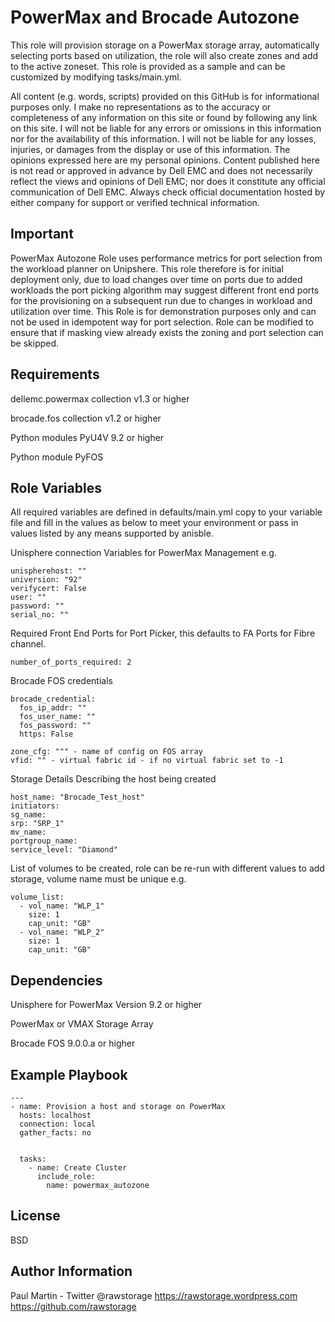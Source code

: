PowerMax and Brocade Autozone
=========

This role will provision storage on a PowerMax storage array, automatically 
selecting ports based on utilization, the role will also create zones and 
add to the active zoneset.  This role is provided as a sample and can be 
customized by modifying tasks/main.yml.  

All content (e.g. words, scripts) provided on this GitHub is for informational 
purposes only. I make no representations as to the accuracy or completeness of any information on this site or found by following any link on this site. I will not be liable for any errors or omissions in this information nor for the availability of this information. I will not be liable for any losses, injuries, or damages from the display or use of this information. The opinions expressed here are my personal opinions. Content published here is not read or approved in advance by Dell EMC and does not necessarily reflect the views and opinions of Dell EMC; nor does it constitute any official communication of Dell EMC. Always check official documentation hosted by either company for support or verified technical information.

Important
----------
PowerMax Autozone Role uses  performance metrics for port selection from the workload planner on Unipshere.  This role therefore is for initial deployment only, due to load changes over time on ports due to added workloads the port picking algorithm may suggest different front end ports for the provisioning on a subsequent run due to changes in workload and utilization over time.  This Role is for demonstration purposes only and can not be used in idempotent way for port selection. Role can be modified to ensure that if masking view already exists the zoning and port selection can be skipped.  

Requirements
------------

dellemc.powermax collection v1.3 or higher

brocade.fos collection v1.2 or higher

Python modules PyU4V 9.2 or higher

Python module PyFOS



Role Variables
--------------

All required variables are defined in defaults/main.yml copy to your variable file and 
fill in the values as below to meet your environment or pass in values listed by any means supported by anisble.

Unisphere connection Variables for PowerMax Management e.g.

    unispherehost: ""
    universion: "92"
    verifycert: False
    user: ""
    password: ""
    serial_no: ""

Required Front End Ports for Port Picker, this defaults to FA Ports for 
Fibre channel.  
    
    number_of_ports_required: 2

Brocade FOS credentials 
    
    brocade_credential:
      fos_ip_addr: ""
      fos_user_name: ""
      fos_password: ""
      https: False

    zone_cfg: """ - name of config on FOS array
    vfid: "" - virtual fabric id - if no virtual fabric set to -1

Storage Details Describing the host being created

    host_name: "Brocade_Test_host"
    initiators:
    sg_name: 
    srp: "SRP_1"
    mv_name: 
    portgroup_name: 
    service_level: "Diamond"

List of volumes to be created, role can be re-run with different values to 
add storage, volume name must be unique e.g.

    volume_list:
      - vol_name: "WLP_1"
        size: 1
        cap_unit: "GB"
      - vol_name: "WLP_2"
        size: 1
        cap_unit: "GB"


Dependencies
------------
Unisphere for PowerMax Version 9.2 or higher

PowerMax or VMAX Storage Array

Brocade FOS 9.0.0.a or higher



Example Playbook
----------------

    ---
    - name: Provision a host and storage on PowerMax
      hosts: localhost
      connection: local
      gather_facts: no
    
    
      tasks:
        - name: Create Cluster
          include_role:
            name: powermax_autozone


License
-------

BSD

Author Information
------------------

Paul Martin - Twitter @rawstorage 
https://rawstorage.wordpress.com
https://github.com/rawstorage


